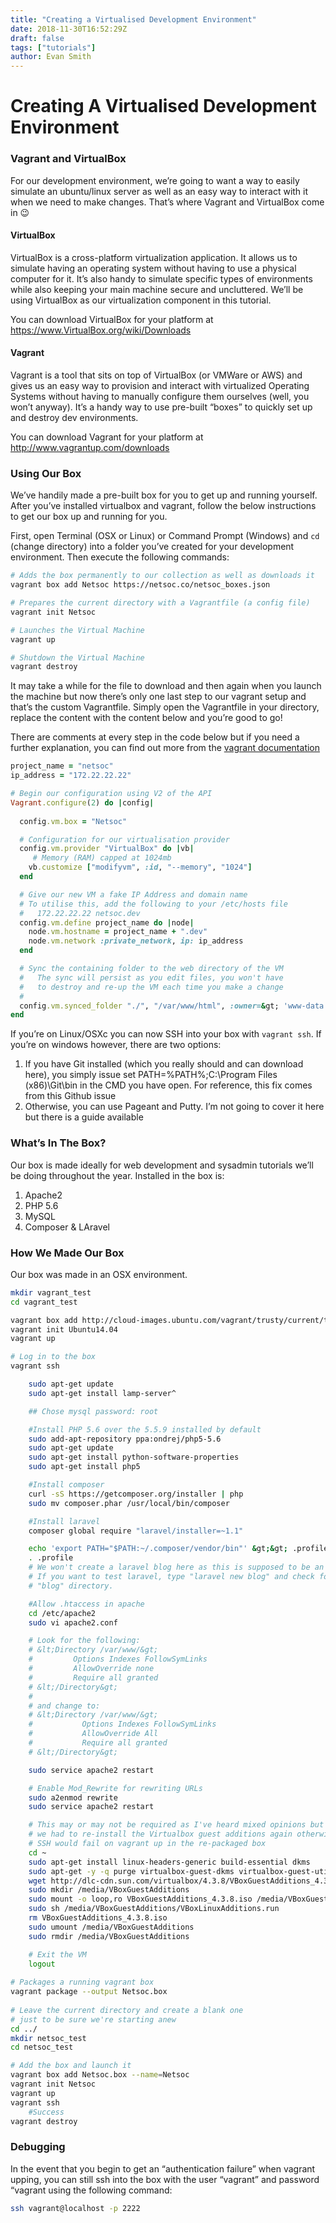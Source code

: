 ```yaml
---
title: "Creating a Virtualised Development Environment"
date: 2018-11-30T16:52:29Z
draft: false
tags: ["tutorials"]
author: Evan Smith
---
```


# Creating A Virtualised Development Environment

### Vagrant and VirtualBox

For our development environment, we’re going to want a way to easily simulate an ubuntu/linux server as well as an easy way to interact with it when we need to make changes. That’s where Vagrant and VirtualBox come in 😉

#### VirtualBox

VirtualBox is a cross-platform virtualization application. It allows us to simulate having an operating system without having to use a physical computer for it. It’s also handy to simulate specific types of environments while also keeping your main machine secure and uncluttered. We’ll be using VirtualBox as our virtualization component in this tutorial.

You can download VirtualBox for your platform at https://www.VirtualBox.org/wiki/Downloads

#### Vagrant

Vagrant is a tool that sits on top of VirtualBox (or VMWare or AWS) and gives us an easy way to provision and interact with virtualized Operating Systems without having to manually configure them ourselves (well, you won’t anyway). It’s a handy way to use pre-built “boxes” to quickly set up and destroy dev environments.

You can download Vagrant for your platform at http://www.vagrantup.com/downloads

### Using Our Box

We’ve handily made a pre-built box for you to get up and running yourself. After you’ve installed virtualbox and vagrant, follow the below instructions to get our box up and running for you.

First, open Terminal (OSX or Linux) or Command Prompt (Windows) and `cd` (change directory) into a folder you’ve created for your development environment. Then execute the following commands:

```bash
# Adds the box permanently to our collection as well as downloads it
vagrant box add Netsoc https://netsoc.co/netsoc_boxes.json

# Prepares the current directory with a Vagrantfile (a config file)
vagrant init Netsoc

# Launches the Virtual Machine
vagrant up

# Shutdown the Virtual Machine
vagrant destroy
```

It may take a while for the file to download and then again when you launch the machine but now there’s only one last step to our vagrant setup and that’s the custom Vagrantfile. Simply open the Vagrantfile in your directory, replace the content with the content below and you’re good to go!

There are comments at every step in the code below but if you need a further explanation, you can find out more from the [vagrant documentation](https://www.vagrantup.com/docs/vagrantfile/index.html)

```ruby
project_name = "netsoc"
ip_address = "172.22.22.22"

# Begin our configuration using V2 of the API
Vagrant.configure(2) do |config|
  
  config.vm.box = "Netsoc"

  # Configuration for our virtualisation provider
  config.vm.provider "VirtualBox" do |vb|
     # Memory (RAM) capped at 1024mb
    vb.customize ["modifyvm", :id, "--memory", "1024"]
  end

  # Give our new VM a fake IP Address and domain name
  # To utilise this, add the following to your /etc/hosts file
  #   172.22.22.22 netsoc.dev
  config.vm.define project_name do |node|
    node.vm.hostname = project_name + ".dev"
    node.vm.network :private_network, ip: ip_address
  end

  # Sync the containing folder to the web directory of the VM
  #   The sync will persist as you edit files, you won't have
  #   to destroy and re-up the VM each time you make a change
  #   
  config.vm.synced_folder "./", "/var/www/html", :owner=&gt; 'www-data', :group=&gt;'www-data'
end
```

If you’re on Linux/OSXc you can now SSH into your box with `vagrant ssh`. If you’re on windows however, there are two options:

1. If you have Git installed (which you really should and can download here), you simply issue set PATH=%PATH%;C:\Program Files (x86)\Git\bin in the CMD you have open. For reference, this fix comes from this Github issue
2.  Otherwise, you can use Pageant and Putty. I’m not going to cover it here but there is a guide available

### What’s In The Box?

Our box is made ideally for web development and sysadmin tutorials we’ll be doing throughout the year. Installed in the box is:

1. Apache2
2. PHP 5.6
3. MySQL
4. Composer & LAravel

### How We Made Our Box

Our box was made in an OSX environment.

```bash
mkdir vagrant_test
cd vagrant_test

vagrant box add http://cloud-images.ubuntu.com/vagrant/trusty/current/trusty-server-cloudimg-amd64-vagrant-disk1.box --name=Ubuntu14.04
vagrant init Ubuntu14.04
vagrant up

# Log in to the box
vagrant ssh

	sudo apt-get update
	sudo apt-get install lamp-server^

	## Chose mysql password: root

	#Install PHP 5.6 over the 5.5.9 installed by default
	sudo add-apt-repository ppa:ondrej/php5-5.6
	sudo apt-get update
	sudo apt-get install python-software-properties
	sudo apt-get install php5

	#Install composer
	curl -sS https://getcomposer.org/installer | php
	sudo mv composer.phar /usr/local/bin/composer

	#Install laravel
	composer global require "laravel/installer=~1.1"

	echo 'export PATH="$PATH:~/.composer/vendor/bin"' &gt;&gt; .profile
	. .profile
	# We won't create a laravel blog here as this is supposed to be an empty box.
	# If you want to test laravel, type "laravel new blog" and check for a
	# "blog" directory.

	#Allow .htaccess in apache
	cd /etc/apache2
	sudo vi apache2.conf

	# Look for the following: 
	# &lt;Directory /var/www/&gt;
	#         Options Indexes FollowSymLinks
	#         AllowOverride none
	#         Require all granted
	# &lt;/Directory&gt;
	#
	# and change to:
	# &lt;Directory /var/www/&gt;
	#	        Options Indexes FollowSymLinks
	#	        AllowOverride All
	#	        Require all granted
	# &lt;/Directory&gt;

	sudo service apache2 restart

	# Enable Mod_Rewrite for rewriting URLs
    sudo a2enmod rewrite
    sudo service apache2 restart

	# This may or may not be required as I've heard mixed opinions but 
	# we had to re-install the Virtualbox guest additions again otherwise
	# SSH would fail on vagrant up in the re-packaged box
	cd ~
	sudo apt-get install linux-headers-generic build-essential dkms
	sudo apt-get -y -q purge virtualbox-guest-dkms virtualbox-guest-utils virtualbox-guest-x11
	wget http://dlc-cdn.sun.com/virtualbox/4.3.8/VBoxGuestAdditions_4.3.8.iso
	sudo mkdir /media/VBoxGuestAdditions
	sudo mount -o loop,ro VBoxGuestAdditions_4.3.8.iso /media/VBoxGuestAdditions
	sudo sh /media/VBoxGuestAdditions/VBoxLinuxAdditions.run
	rm VBoxGuestAdditions_4.3.8.iso
	sudo umount /media/VBoxGuestAdditions
	sudo rmdir /media/VBoxGuestAdditions

	# Exit the VM
	logout
	
# Packages a running vagrant box
vagrant package --output Netsoc.box
	
# Leave the current directory and create a blank one
# just to be sure we're starting anew
cd ../
mkdir netsoc_test
cd netsoc_test

# Add the box and launch it
vagrant box add Netsoc.box --name=Netsoc
vagrant init Netsoc
vagrant up
vagrant ssh
	#Success
vagrant destroy
```

### Debugging

In the event that you begin to get an “authentication failure” when vagrant upping, you can still ssh into the box with the user “vagrant” and password “vagrant using the following command:

```bash
ssh vagrant@localhost -p 2222
```

